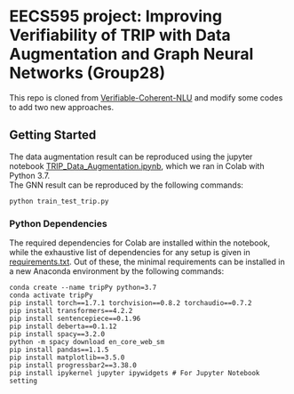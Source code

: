 # EECS595 project: Improving Verifiability of TRIP with Data Augmentation and Graph Neural Networks (Group28)
This repo is cloned from [Verifiable-Coherent-NLU](https://github.com/sled-group/Verifiable-Coherent-NLU) and modify some codes to add two new approaches.

## Getting Started
The data augmentation result can be reproduced using the jupyter notebook [TRIP_Data_Augmentation.ipynb](https://github.com/HowIII/EECS595_project_group28/blob/main/TRIP_Data_Augmentation.ipynb), which we ran in Colab with Python 3.7.  
The GNN result can be reproduced by the following commands:
```
python train_test_trip.py
```


### Python Dependencies
The required dependencies for Colab are installed within the notebook, while the exhaustive list of dependencies for any setup is given in [requirements.txt](https://github.com/HowIII/EECS595_project_group28/blob/main/requirement.txt). Out of these, the minimal requirements can be installed in a new Anaconda environment by the following commands:
```
conda create --name tripPy python=3.7
conda activate tripPy
pip install torch==1.7.1 torchvision==0.8.2 torchaudio==0.7.2
pip install transformers==4.2.2
pip install sentencepiece==0.1.96
pip install deberta==0.1.12
pip install spacy==3.2.0
python -m spacy download en_core_web_sm
pip install pandas==1.1.5
pip install matplotlib==3.5.0
pip install progressbar2==3.38.0
pip install ipykernel jupyter ipywidgets # For Jupyter Notebook setting
```

